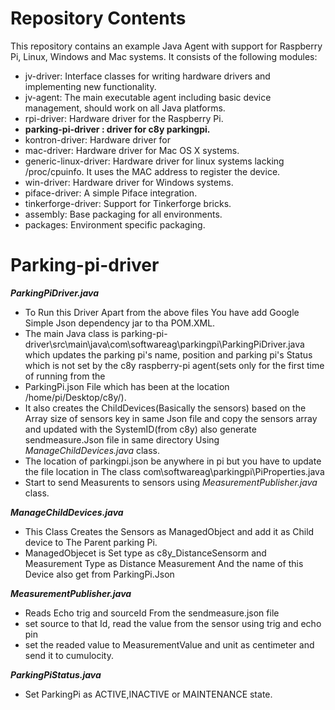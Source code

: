 # Repository Contents
This repository contains an example Java Agent with support for Raspberry Pi, Linux, Windows and Mac systems. 
It consists of the following modules: 

 * jv-driver: Interface classes for writing hardware drivers and implementing new functionality.
 * jv-agent: The main executable agent including basic device management, should work on all Java platforms.
 * rpi-driver: Hardware driver for the Raspberry Pi.
 * **parking-pi-driver : driver for c8y parkingpi.**
 * kontron-driver: Hardware driver for 
 * mac-driver: Hardware driver for Mac OS X systems.
 * generic-linux-driver: Hardware driver for linux systems lacking /proc/cpuinfo. It uses the MAC address to register the device.
 * win-driver: Hardware driver for Windows systems.
 * piface-driver: A simple Piface integration.
 * tinkerforge-driver: Support for Tinkerforge bricks. 
 * assembly: Base packaging for all environments.
 * packages: Environment specific packaging.
 
# Parking-pi-driver
  ***ParkingPiDriver.java***
  * To Run this Driver Apart from the above files You have add Google Simple Json dependency jar to tha POM.XML.
  * The main Java class is parking-pi-driver\src\main\java\com\softwareag\parkingpi\ParkingPiDriver.java which updates the parking pi's name, position and parking pi's Status which is not set by the c8y raspberry-pi agent(sets only for the first time of running from the
  * ParkingPi.json File which has been at the location /home/pi/Desktop/c8y/).
  * It also creates the ChildDevices(Basically the sensors) based on the Array size of sensors key in same Json file and copy the sensors array and updated with the SystemID(from c8y) also generate sendmeasure.Json file in same directory Using *ManageChildDevices.java* class.
  * The location of parkingpi.json be anywhere in pi but you have to update the file location in The class com\softwareag\parkingpi\PiProperties.java
  * Start to send Measurents to sensors using *MeasurementPublisher.java* class.
   
  ***ManageChildDevices.java***
  * This Class Creates the Sensors as ManagedObject and add it as Child device to The Parent parking Pi.
  * ManagedObjecet is Set type as c8y_DistanceSensorm and Measurement Type as Distance Measurement And the name of this Device also get from ParkingPi.Json
      
  ***MeasurementPublisher.java***
  * Reads Echo trig and sourceId From the sendmeasure.json file
  * set source to that Id, read the value from the sensor using trig and echo pin
  * set the readed value to MeasurementValue and unit as centimeter and send it to cumulocity.
   
  ***ParkingPiStatus.java***
  * Set ParkingPi as ACTIVE,INACTIVE or MAINTENANCE state.
